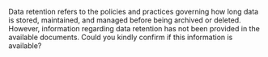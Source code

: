 Data retention refers to the policies and practices governing how long data is stored, maintained, and managed before being archived or deleted. However, information regarding data retention has not been provided in the available documents. Could you kindly confirm if this information is available?
